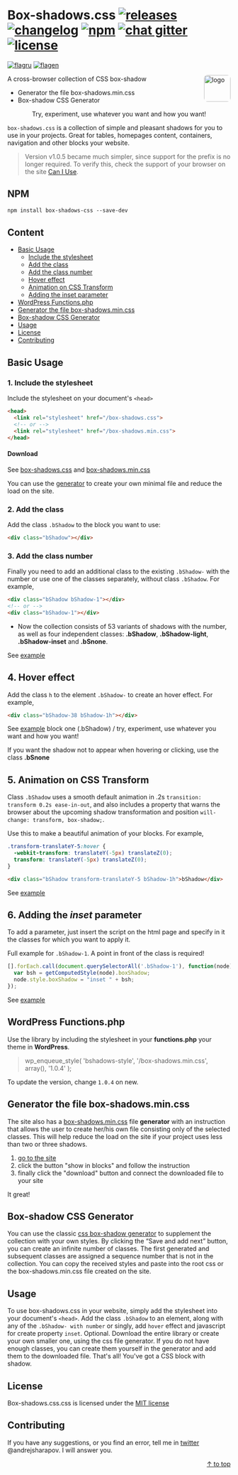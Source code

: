 # Box-shadows.css [![releases](http://madeas.ru/img/git/release05.svg)](https://github.com/madeas/box-shadows.css/releases) [![changelog](http://madeas.ru/img/git/changelog.svg)](/CHANGELOG.md) [![npm](http://madeas.ru/img/git/npm05.svg)](https://www.npmjs.com/package/box-shadows-css) [![chat gitter](http://madeas.ru/img/git/gitter_im.svg)](https://gitter.im/andrejsharapov/box-shadows.css) [![license](http://madeas.ru/img/git/license.svg)](/LICENSE)

[![flagru][flagru]][readmeru] [![flagen][flagen]][readmeen]

<a href="https://github.com/madeas/box-shadows.css"><img src="https://madeas.github.io/bs_logo.svg?raw=true" alt="logo" width="60" height="60" style="border-radius:8px" data-canonical-src="https://madeas.github.io/bs_logo.svg" align="right"></a>

A cross-browser collection of CSS box-shadow

+ Generator the file box-shadows.min.css  
+ Box-shadow CSS Generator  

<p align="center">Try, experiment, use whatever you want and how you want!</p>

`box-shadows.css` is a collection of simple and pleasant shadows for you to use in your projects. Great for tables, homepages content, containers, navigation and other blocks your website.

> Version v1.0.5 became much simpler, since support for the prefix is no longer required. To verify this, check the support of your browser on the site [Can I Use][caniuse].

## NPM

```html
npm install box-shadows-css --save-dev
```

## Content

+ [Basic Usage](#basic-usage)
  + [Include the stylesheet](#1-include-the-stylesheet)
  + [Add the class](#2-add-the-class)
  + [Add the class number](#3-add-the-class-number)
  + [Hover effect](#4-hover-effect)
  + [Animation on CSS Transform](#5-animation-on-css-transform)
  + [Adding the inset parameter](#6-adding-the-inset-parameter)
+ [WordPress Functions.php](#wordpress-functionsphp)
+ [Generator the file box-shadows.min.css](#generator-the-file-box-shadowsmincss)
+ [Box-shadow CSS Generator](#box-shadow-css-generator)
+ [Usage](#usage)
+ [License](#license)
+ [Contributing](#contributing)

## Basic Usage

### 1. Include the stylesheet

Include the stylesheet on your document's `<head>`

```html
<head>
  <link rel="stylesheet" href="/box-shadows.css">
  <!-- or -->
  <link rel="stylesheet" href="/box-shadows.min.css">
</head>
```

#### Download

See [box-shadows.css][link1] and [box-shadows.min.css][link2]

You can use the [generator][link7] to create your own minimal file and reduce the load on the site.

### 2. Add the class

Add the class `.bShadow` to the block you want to use:

```html
<div class="bShadow"></div>
```

### 3. Add the class number

Finally you need to add an additional class to the existing `.bShadow-` with the number or use one of the classes separately, without class `.bShadow`. For example,

```html
<div class="bShadow bShadow-1"></div>
<!-- or -->
<div class="bShadow-1"></div>
```

+ Now the collection consists of 53 variants of shadows with the number, as well as four independent classes: **.bShadow**, **.bShadow-light**, **.bShadow-inset** and **.bSnone**.

See [example][link3]

## 4. Hover effect

Add the class `h` to the element `.bShadow-` to create an hover effect.
For example,

```html
<div class="bShadow-38 bShadow-1h"></div>
```

See [example][link4] block one (.bShadow) / try, experiment, use whatever you want and how you want!

If you want the shadow not to appear when hovering or clicking, use the class **.bSnone**

## 5. Animation on CSS Transform

Class `.bShadow` uses a smooth default animation in .2s `transition: transform 0.2s ease-in-out`, and also includes a property that warns the browser about the upcoming shadow transformation and position `will-change: transform, box-shadow;`.

Use this to make a beautiful animation of your blocks. For example,

```css
.transform-translateY-5:hover {
  -webkit-transform: translateY(-5px) translateZ(0);
  transform: translateY(-5px) translateZ(0);
}
```

```html
<div class="bShadow transform-translateY-5 bShadow-1h">bShadow</div>
```

See [example][link5]

## 6. Adding the *inset* parameter

To add a parameter, just insert the script on the html page and specify in it the classes for which you want to apply it.

Full example for `.bShadow-1`. A point in front of the class is required!

```JavaScript
[].forEach.call(document.querySelectorAll('.bShadow-1'), function(node) {
  var bsh = getComputedStyle(node).boxShadow;
  node.style.boxShadow = "inset " + bsh;
});
```

 See [example][link6]

## WordPress Functions.php

Use the library by including the stylesheet in your **functions.php** your theme in **WordPress**.

> wp_enqueue_style( 'bshadows-style', '/box-shadows.min.css', array(), '1.0.4'  );

To update the version, change `1.0.4` on new.

## Generator the file box-shadows.min.css

The site also has a [box-shadows.min.css][link10] file **generator** with an instruction that allows the user to create her/his own file consisting only of the selected classes. This will help reduce the load on the site if your project uses less than two or three shadows.

  1. [go to the site][link10]
  2. сlick the button "show in blocks" and follow the instruction
  3. finally click the "download" button and connect the downloaded file to your site

It great!

## Box-shadow CSS Generator

You can use the classic [css box-shadow generator][link9] to supplement the collection with your own styles. By clicking the “Save and add next” button, you can create an infinite number of classes. The first generated and subsequent classes are assigned a sequence number that is not in the collection. You can copy the received styles and paste into the root css or the box-shadows.min.css file created on the site.

## Usage

To use box-shadows.css in your website, simply add the stylesheet into your document's `<head>`. Add the class `.bShadow` to an element, along with any of the `.bShadow- with number` or singly, add `hover` effect and javascript for create property `inset`. Optional. Download the entire library or create your own smaller one, using the css file generator. If you do not have enough classes, you can create them yourself in the generator and add them to the downloaded file. That's all! You've got a CSS block with shadow.

## License

Box-shadows.css.css is licensed under the [MIT license](http://opensource.org/licenses/MIT)

## Contributing

If you have any suggestions, or you find an error, tell me in [twitter][link8] @andrejsharapov. I will answer you.

<p align="right"><a href="#content">↑ to top</a></p>

[link1]: https://github.com/madeas/box-shadows.css/blob/master/box-shadows.css?raw=true "box-shadows.css"
[link2]: https://github.com/madeas/box-shadows.css/blob/master/box-shadows.min.css?raw=true "box-shadows.min.css"
[link3]: https://madeas.github.io/box-shadows "all blocks with box-shadow"
[link4]: https://jsfiddle.net/madeas/c9oydmb3/show/ "hover effect"
[link5]: https://jsfiddle.net/madeas/c9oydmb3/1/show/ "animation"
[link6]: https://jsfiddle.net/madeas/c9oydmb3/2/show/ "inset javascript"
[link7]: #generator-the-file-box-shadowsmincss "generator min.css"
[link8]: https://twitter.com/andrejsharapov "twitter"
[link9]: https://madeas.github.io/box-shadows#gen "Box-shadow CSS Generator"
[link10]: https://madeas.github.io/box-shadows#css_gen "Generator the file min.CSS"

[readmeru]: https://github.com/madeas/box-shadows.css/blob/master/lang/ru/README.md "Ru"
[flagru]: https://madeas.github.io/img/ru.png

[readmeen]: https://github.com/madeas/box-shadows.css/blob/master/README.md "En"
[flagen]: https://madeas.github.io/img/en.png
[caniuse]: https://caniuse.com/#search=box-shadow
